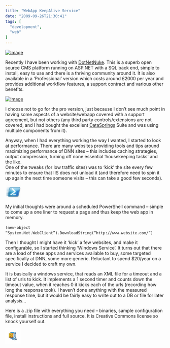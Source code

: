 ```yaml
---
title: "WebApp KeepAlive Service"
date: "2009-09-26T21:30:41"
tags: [
  "development",
  "web"
]
---
```

[![image](image_8.png "image")](http://www.dotnetnuke.com)

Recently I have been working with [DotNetNuke](http://www.dotnetnuke.com). This is a superb open source CMS platform running on ASP.NET with a SQL back end, simple to install, easy to use and there is a thriving community around it. It is also available in a ‘Professional’ version which costs around £2000 per year and provides additional workflow features, a support contract and various other benefits.

[![image](image_9.png "image")](http://www.datasprings.com)

I choose not to go for the pro version, just because I don’t see much point in having some aspects of a website/webapp covered with a support agreement, but not others (any third party controls/extensions are not covered, and I had bought the excellent [DataSprings](http://www.datasprings.com) Suite and was using multiple components from it).

Anyway, when I had everything working the way I wanted, I started to look at performance. There are many websites providing tools and tips around maximizing performance of DNN sites – this includes caching strategies, output compression, turning off none essential ‘housekeeping tasks’ and the like.  
One of the tweaks (for low traffic sites) was to ‘kick’ the site every few minutes to ensure that IIS does not unload it (and therefore need to spin it up again the next time someone visits – this can take a good few seconds).

![image](/assets/images/webapp-keepalive-service-image_thumb_4.png)

My initial thoughts were around a scheduled PowerShell command – simple to come up a one liner to request a page and thus keep the web app in memory.

`(new-object “System.Net.WebClient”).DownloadString(“http://www.website.com/”)`

Then I thought I might have it ‘kick’ a few websites, and make it configurable, so I started thinking ‘Windows Service’. It turns out that there are a load of these apps and services available to buy, some targeted specifically at DNN, some more generic. Reluctant to spend $20/year on a service I decided to craft my own.

It is basically a windows service, that reads an XML file for a timeout and a list of urls to kick. It implements a 1 second timer and counts down the timeout value, when it reaches 0 it kicks each of the urls (recording how long the response took). I haven’t done anything with the measured response time, but it would be fairly easy to write out to a DB or file for later analysis…

Here is a .zip file with everything you need – binaries, sample configuration file, install instructions and full source. It is Creative Commons license so knock yourself out.

[![WebAppKeepAlive.zip](/assets/images/webapp-keepalive-service-image_7.png "WebAppKeepAlive.zip")](https://kapie.com/projects/webappkeepalive/webappkeepalive.zip)
